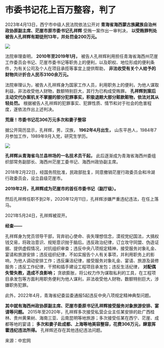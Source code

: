 # 市委书记花上百万整容，判了

2023年4月13日，西宁市中级人民法院依法公开对 **青海省海西蒙古族藏族自治州政协原副主席、茫崖市原市委书记孔祥辉** 受贿一案作出一审判决，
**以受贿罪判处被告人孔祥辉有期徒刑13年，并处罚金200万元。**

![](https://inews.gtimg.com/om_bt/O81i4D1ozV8jjsGIJ2UkbfIOHr-l3-O1za_01czwYAnbUAA/1000)

法院审理查明， **2010年至2019年1月，**
被告人孔祥辉利用担任青海省海西州茫崖工作委员会书记、茫崖市委书记等职务上的便利，以及职权、地位形成的便利条件，为有关公司及个人在项目承揽等事宜上提供帮助，
**非法收受有关个人给予的财物共计折合人民币3100余万元。**

法院审理认为，被告人孔祥辉身为国家工作人员，利用职务上的便利，为他人谋取利益，非法收受他人财物，数额特别巨大，其行为已构成受贿罪。
**孔祥辉到案后主动交代办案机关不掌握的部分犯罪事实，积极退赔大部分赃款赃物，依法对其从轻处罚。**
根据被告人孔祥辉的犯罪事实、犯罪性质、情节和对于社会的危害程度，遂依法作出上述判决。

**荒唐！市委书记花306万元多次和妻子整容**

据公开简历显示，孔祥辉，男，汉族， **1962年4月出生，** 山东平邑人，1984年7月参加工作，1989年9月入党，研究生学历。

![](https://inews.gtimg.com/om_bt/Oq97QdWT5KzpABU6HDtylatFiBlbFp_-7Dbz6ftpQpE6gAA/1000)

**孔祥辉从青海省乌兰县林场的一名技术员干起，** 此后逐渐成为青海省海西州委组织部常务副部长、海西州茫崖工委书记、海西州政协副主席。

2018年2月22日，经国务院批准，民政部批复，同意撤销茫崖行政委员会和冷湖行政委员会，设立县级茫崖市。

**2019年2月，孔祥辉成为茫崖市的首任市委书记（副厅级）。**

然后孔祥辉任职不到2年，2020年12月11日，孔祥辉涉嫌严重违纪违法，在任上落马。

2021年5月24日，孔祥辉被双开。

**经查——**

孔祥辉身为党员领导干部，背弃初心使命、丧失理想信念，漠视党纪国法，大搞权钱交易，将政治意识、规矩意识抛于脑后。违反政治纪律，订立攻守同盟、伪造证据、提供虚假情况，对抗组织审查；违反中央八项规定精神，接受服务对象礼金、宴请和旅游安排；违反组织纪律，不如实报告个人有关事项，并利用职务上的影响，为他人调动安排工作；违反廉洁纪律，接受服务对象礼金、宴请、旅游及装修服务；违反工作纪律，干预和插手建设工程项目承发包；违反生活纪律，
**对配偶失管失教，造成不良影响；**
贪欲膨胀，将公权力作为谋取私利的工具，在工程项目承发包等方面利用职务便利为他人谋利，非法收受他人财物，数额特别巨大，涉嫌职务犯罪。

此外，2022年4月，青海省纪委监委通报5起违反中央八项规定精神典型问题。

**其中就有海西州政协原副主席、茫崖市委原书记孔祥辉接受服务对象旅游安排、宴请等问题。**
2015年至2020年，孔祥辉多次接受私营企业主任某安排的赴广西桂林、贵州黄果树、海南三亚、云南昆明等地旅游；多次接受任某在西宁、茫崖、成都等地的宴请；
**多次和妻子赴成都、上海等地美容整容，花费306万元，肆意挥霍违纪违法所得。** 孔祥辉还存在其他违纪违法问题。

来源：中宏网

